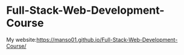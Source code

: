 # Full-Stack-Web-Development-Course
My website:https://manso01.github.io/Full-Stack-Web-Development-Course/
